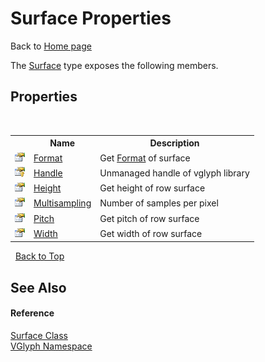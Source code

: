 # Surface Properties
Back to <a href="Home.md">Home page</a> 

The <a href="T_VGlyph_Surface.md">Surface</a> type exposes the following members.


## Properties
&nbsp;<table><tr><th></th><th>Name</th><th>Description</th></tr><tr><td>![Public property](media/pubproperty.gif "Public property")</td><td><a href="P_VGlyph_Surface_Format.md">Format</a></td><td>
Get <a href="P_VGlyph_Surface_Format.md">Format</a> of surface</td></tr><tr><td>![Protected property](media/protproperty.gif "Protected property")</td><td><a href="P_VGlyph_Surface_Handle.md">Handle</a></td><td>
Unmanaged handle of vglyph library</td></tr><tr><td>![Public property](media/pubproperty.gif "Public property")</td><td><a href="P_VGlyph_Surface_Height.md">Height</a></td><td>
Get height of row surface</td></tr><tr><td>![Public property](media/pubproperty.gif "Public property")</td><td><a href="P_VGlyph_Surface_Multisampling.md">Multisampling</a></td><td>
Number of samples per pixel</td></tr><tr><td>![Public property](media/pubproperty.gif "Public property")</td><td><a href="P_VGlyph_Surface_Pitch.md">Pitch</a></td><td>
Get pitch of row surface</td></tr><tr><td>![Public property](media/pubproperty.gif "Public property")</td><td><a href="P_VGlyph_Surface_Width.md">Width</a></td><td>
Get width of row surface</td></tr></table>&nbsp;
<a href="#surface-properties">Back to Top</a>

## See Also


#### Reference
<a href="T_VGlyph_Surface.md">Surface Class</a><br /><a href="N_VGlyph.md">VGlyph Namespace</a><br />